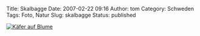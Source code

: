 Title: Skalbagge
Date: 2007-02-22 09:16
Author: tom
Category: Schweden
Tags: Foto, Natur
Slug: skalbagge
Status: published

[![Käfer auf
Blume](http://www.fiket.de/pic/bugger_s.jpg "Skalbagge")](http://www.fiket.de/pic/bugger_l.jpg)

